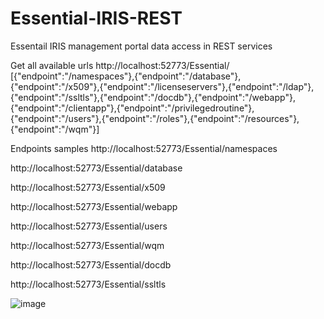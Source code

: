 # Essential-IRIS-REST
Essentail IRIS management portal data access in REST services

Get all available urls 
http://localhost:52773/Essential/
[{"endpoint":"/namespaces"},{"endpoint":"/database"},{"endpoint":"/x509"},{"endpoint":"/licenseservers"},{"endpoint":"/ldap"},{"endpoint":"/ssltls"},{"endpoint":"/docdb"},{"endpoint":"/webapp"},{"endpoint":"/clientapp"},{"endpoint":"/privilegedroutine"},{"endpoint":"/users"},{"endpoint":"/roles"},{"endpoint":"/resources"},{"endpoint":"/wqm"}]

Endpoints samples
http://localhost:52773/Essential/namespaces

http://localhost:52773/Essential/database

http://localhost:52773/Essential/x509

http://localhost:52773/Essential/webapp

http://localhost:52773/Essential/users

http://localhost:52773/Essential/wqm

http://localhost:52773/Essential/docdb

http://localhost:52773/Essential/ssltls

![image](https://github.com/AshokThangavel/Essential-IRIS-REST/assets/58914152/a37a62b3-b7c8-44b0-82f8-4a83464e079c)






